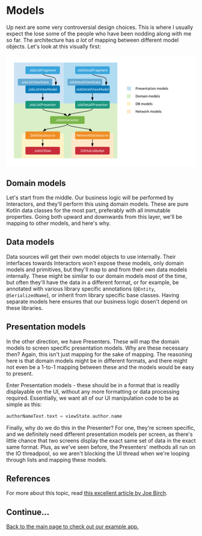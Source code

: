 # Models

Up next are some very controversial design choices. This is where I usually expect the lose some of the people who have been nodding along with me so far. The architecture has _a lot_ of mapping between different model objects. Let's look at this visually first:

![Models across the layers](../images/models.png) 

## Domain models

Let's start from the middle. Our business logic will be performed by Interactors, and they'll perform this using domain models. These are pure Kotlin data classes for the most part, preferably with all immutable properties. Going both upward and downwards from this layer, we'll be mapping to other models, and here's why.

## Data models

Data sources will get their own model objects to use internally. Their interfaces towards Interactors won't expose these models, only domain models and primitives, but they'll map to and from their own data models internally. These might be similar to our domain models most of the time, but often they'll have the data in a different format, or for example, be annotated with various library specific annotations (`@Entity`, `@SerializedName`), or inherit from library specific base classes. Having separate models here ensures that our business logic dosen't depend on these libraries.

## Presentation models

In the other direction, we have Presenters. These will map the domain models to screen specific presentation models. Why are these necessary then? Again, this isn't just mapping for the sake of mapping. The reasoning here is that domain models might be in different formats, and there might not even be a 1-to-1 mapping between these and the models would be easy to present.

Enter Presentation models - these should be in a format that is readily displayable on the UI, without any more formatting or data processing required. Essentially, we want all of our UI manipulation code to be as simple as this:

```kotlin
authorNameText.text = viewState.author.name
```

Finally, why do we do this in the Presenter? For one, they're screen specific, and we definitely need different presentation models per screen, as there's little chance that two screens display the exact same set of data in the exact same format. Plus, as we've seen before, the Presenters' methods all run on the IO threadpool, so we aren't blocking the UI thread when we're looping through lists and mapping these models.

## References

For more about this topic, read [this excellent article by Joe Birch](https://overflow.buffer.com/2017/12/21/even-map-though-data-model-mapping-android-apps/).

## Continue...

[Back to the main page to check out our example app.](../../README.md#the-example-application)
